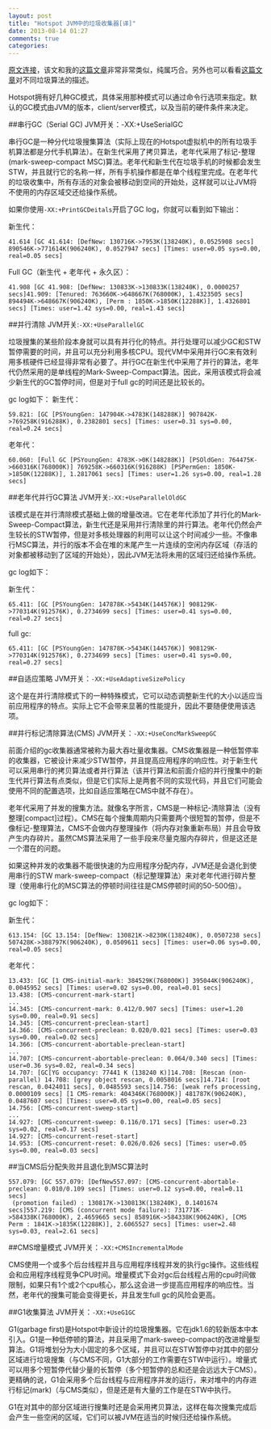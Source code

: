 ```yaml
---
layout: post
title: "Hotspot JVM中的垃圾收集器[译]"
date: 2013-08-14 01:27
comments: true
categories: 
---
```


[原文连接](http://blog.ragozin.info/2011/12/garbage-collection-in-hotspot-jvm.html)，该文和我的[这篇文章](/blog/2013/07/23/gc-in-hotspot)非常非常类似，纯属巧合。另外也可以看看[这篇文章](http://hllvm.group.iteye.com/group/topic/38223#post-248757)对不同垃圾算法的描述。

Hotspot拥有好几种GC模式，具体采用那种模式可以通过命令行选项来指定。默认的GC模式由JVM的版本，client/server模式，以及当前的硬件条件来决定。

##串行GC（Serial GC)
JVM开关：-XX:+UseSerialGC

串行GC是一种分代垃圾搜集算法（实际上现在的Hotspot虚拟机中的所有垃圾手机算法都是分代手机算法）。在新生代采用了拷贝算法，老年代采用了标记-整理(mark-sweep-compact MSC)算法。老年代和新生代在垃圾手机的时候都会发生STW，并且就行它的名称一样，所有手机操作都是在单个线程里完成。在老年代的垃圾收集中，所有存活的对象会被移动到空间的开始处，这样就可以让JVM将不使用的内存区域交还给操作系统。

如果你使用`-XX:+PrintGCDeitals`开启了GC log，你就可以看到如下输出：

新生代：

	41.614 [GC 41.614: [DefNew: 130716K->7953K(138240K), 0.0525908 secs] 890546K->771614K(906240K), 0.0527947 secs] [Times: user=0.05 sys=0.00, real=0.05 secs]


Full GC（新生代 + 老年代 + 永久区）：

	41.908 [GC 41.908: [DefNew: 130833K->130833K(138240K), 0.0000257 secs]41.909: [Tenured: 763660K->648667K(768000K), 1.4323505 secs] 894494K->648667K(906240K), [Perm : 1850K->1850K(12288K)], 1.4326801 secs] [Times: user=1.42 sys=0.00, real=1.43 secs]


##并行清除
JVM开关:`-XX:+UseParallelGC`

垃圾搜集的某些阶段本身就可以具有并行化的特点。并行处理可以减少GC和STW暂停需要的时间，并且可以充分利用多核CPU。现代VM中采用并行GC来有效利用多核硬件已经显得非常有必要了。并行GC在新生代中采用了并行的算法，老年代仍然采用的是单线程的Mark-Sweep-Compact算法。因此，采用该模式将会减少新生代的GC暂停时间，但是对于full gc的时间还是比较长的。

gc log如下：
新生代：

	59.821: [GC [PSYoungGen: 147904K->4783K(148288K)] 907842K->769258K(916288K), 0.2382801 secs] [Times: user=0.31 sys=0.00, real=0.24 secs]


老年代：

	60.060: [Full GC [PSYoungGen: 4783K->0K(148288K)] [PSOldGen: 764475K->660316K(768000K)] 769258K->660316K(916288K) [PSPermGen: 1850K->1850K(12288K)], 1.2817061 secs] [Times: user=1.26 sys=0.00, real=1.28 secs]


##老年代并行GC算法
JVM开关:`-XX:+UseParallelOldGC`

该模式是在并行清除模式基础上做的增量改进。它在老年代添加了并行化的Mark-Sweep-Compact算法，新生代还是采用并行清除里的并行算法。老年代仍然会产生较长的STW暂停，但是对多核处理器的利用可以让这个时间减少一些。不像串行MSC算法，并行的版本不会在堆的末尾产生一片连续的空闲内存区域（存活的对象都被移动到了区域的开始处），因此JVM无法将未用的区域归还给操作系统。

gc log如下：

新生代：

	65.411: [GC [PSYoungGen: 147878K->5434K(144576K)] 908129K->770314K(912576K), 0.2734699 secs] [Times: user=0.41 sys=0.00, real=0.27 secs]

full gc:

	65.411: [GC [PSYoungGen: 147878K->5434K(144576K)] 908129K->770314K(912576K), 0.2734699 secs] [Times: user=0.41 sys=0.00, real=0.27 secs]

##自适应策略
JVM开关：`-XX:+UseAdaptiveSizePolicy`

这个是在并行清除模式下的一种特殊模式，它可以动态调整新生代的大小以适应当前应用程序的特点。实际上它不会带来显著的性能提升，因此不要随便使用该选项。

##并行标记清除算法(CMS)
JVM开关：`-XX:+UseConcMarkSweepGC`

前面介绍的gc收集器通常被称为最大吞吐量收集器。CMS收集器是一种低暂停率的收集器，它被设计来减少STW暂停，并且提高应用程序的响应性。对于新生代可以采用串行的拷贝算法或者并行算法（该并行算法和前面介绍的并行搜集中的新生代并行算法有点类似，但是它们实际上是两套不同的实现代码，并且它们可能会使用不同的配置选项，比如自适应策略在CMS中就不存在）。

老年代采用了并发的搜集方法。就像名字所言，CMS是一种标记-清除算法（没有整理[compact]过程）。CMS在每个搜集周期内只需要两个很短暂的暂停，但是不像标记-整理算法，CMS不会做内存整理操作（将内存对象重新布局）并且会导致产生内存碎片。虽然CMS算法采用了一些手段来尽量克服内存碎片，但是这还是一个潜在的问题。

如果这种并发的收集器不能很快速的为应用程序分配内存，JVM还是会退化到使用串行的STW mark-sweep-compact（标记整理算法）来对老年代进行碎片整理（使用串行化的MSC算法的停顿时间往往是CMS停顿时间的50-500倍）。

gc log如下：

新生代：

	613.154: [GC 13.154: [DefNew: 130821K->8230K(138240K), 0.0507238 secs] 507428K->388797K(906240K), 0.0509611 secs] [Times: user=0.06 sys=0.00, real=0.05 secs]

老年代：

	13.433: [GC [1 CMS-initial-mark: 384529K(768000K)] 395044K(906240K), 0.0045952 secs] [Times: user=0.02 sys=0.00, real=0.01 secs]
	13.438: [CMS-concurrent-mark-start]
	...
	14.345: [CMS-concurrent-mark: 0.412/0.907 secs] [Times: user=1.20 sys=0.00, real=0.91 secs]
	14.345: [CMS-concurrent-preclean-start]
	14.366: [CMS-concurrent-preclean: 0.020/0.021 secs] [Times: user=0.03 sys=0.00, real=0.02 secs]
	14.366: [CMS-concurrent-abortable-preclean-start]
	...
	14.707: [CMS-concurrent-abortable-preclean: 0.064/0.340 secs] [Times: user=0.36 sys=0.02, real=0.34 secs]
	14.707: [GC[YG occupancy: 77441 K (138240 K)]14.708: [Rescan (non-parallel) 14.708: [grey object rescan, 0.0058016 secs]14.714: [root rescan, 0.0424011 secs], 0.0485593 secs]14.756: [weak refs processing, 0.0000109 secs] [1 CMS-remark: 404346K(768000K)] 481787K(906240K), 0.0487607 secs] [Times: user=0.05 sys=0.00, real=0.05 secs]
	14.756: [CMS-concurrent-sweep-start]
	...
	14.927: [CMS-concurrent-sweep: 0.116/0.171 secs] [Times: user=0.23 sys=0.02, real=0.17 secs]
	14.927: [CMS-concurrent-reset-start]
	14.953: [CMS-concurrent-reset: 0.026/0.026 secs] [Times: user=0.05 sys=0.00, real=0.03 secs]

##当CMS后分配失败并且退化到MSC算法时

	557.079: [GC 557.079: [DefNew557.097: [CMS-concurrent-abortable-preclean: 0.010/0.109 secs] [Times: user=0.12 sys=0.00, real=0.11 secs]
	 (promotion failed) : 130817K->130813K(138240K), 0.1401674 secs]557.219: [CMS (concurrent mode failure): 731771K->584338K(768000K), 2.4659665 secs] 858916K->584338K(906240K), [CMS Perm : 1841K->1835K(12288K)], 2.6065527 secs] [Times: user=2.48 sys=0.03, real=2.61 secs]


##CMS增量模式
JVM开关：`-XX:+CMSIncrementalMode`

CMS使用一个或多个后台线程并且与应用程序线程并发的执行gc操作。这些线程会和应用程序线程竞争CPU时间。增量模式下会对gc后台线程占用的cpu时间做限制，如果只有1个或2个cpu核心，那么这会进一步提高应用程序的响应性。当然，老年代的搜集可能会变得更长，并且发生full gc的风险会更高。

##G1收集算法
JVM开关：`-XX:+UseG1GC`

G1(garbage first)是Hotspot中新设计的垃圾搜集器。它在jdk1.6的较新版本中本引入。G1是一种低停顿的算法，并且采用了mark-sweep-compact的改进增量型算法。G1将堆划分为大小固定的多个区域，并且可以在STW暂停中对其中的部分区域进行垃圾搜集（与CMS不同，G1大部分的工作需要在STW中运行）。增量式可以用多个短暂停代替少量的长暂停（多个短暂停的总和还是会远远大于CMS）。更精确的说，G1会采用多个后台线程与应用程序并发的运行，来对堆中的内存进行标记(mark)（与CMS类似），但是还是有大量的工作是在STW中执行。

G1在对其中的部分区域进行搜集时还是会采用拷贝算法，这样在每次搜集完成后会产生一些空闲的区域，它们可以被JVM在适当的时候归还给操作系统。

